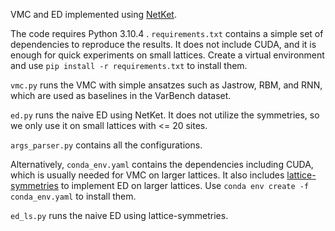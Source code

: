 VMC and ED implemented using [NetKet](https://github.com/netket/netket).

The code requires Python 3.10.4 . `requirements.txt` contains a simple set of dependencies to reproduce the results. It does not include CUDA, and it is enough for quick experiments on small lattices. Create a virtual environment and use `pip install -r requirements.txt` to install them.

`vmc.py` runs the VMC with simple ansatzes such as Jastrow, RBM, and RNN, which are used as baselines in the VarBench dataset.

`ed.py` runs the naive ED using NetKet. It does not utilize the symmetries, so we only use it on small lattices with <= 20 sites.

`args_parser.py` contains all the configurations.

Alternatively, `conda_env.yaml` contains the dependencies including CUDA, which is usually needed for VMC on larger lattices. It also includes [lattice-symmetries](https://github.com/twesterhout/lattice-symmetries) to implement ED on larger lattices. Use `conda env create -f conda_env.yaml` to install them.

`ed_ls.py` runs the naive ED using lattice-symmetries.
